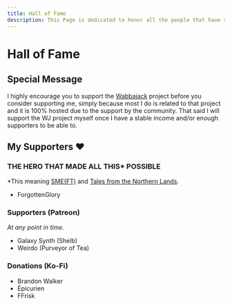 ```yaml
---
title: Hall of Fame
description: This Page is dedicated to honor all the people that have supported me and my projects in the past.
---
```

<!-- markdownlint-disable MD025 -->
# Hall of Fame

## Special Message

I highly encourage you to support the [Wabbajack](https://www.wabbajack.org/#/) project before you consider supporting me, simply because most I do is related to that project and it is 100% hosted due to the support by the community. That said I will support the WJ project myself once I have a stable income and/or enough supporters to be able to.

## My Supporters ♥

### THE HERO THAT MADE ALL THIS\* POSSIBLE

\*This meaning [SME(FT)](https://eziothedeadpoet.github.io/SME-FT-/) and [Tales from the Northern Lands](https://eziothedeadpoet.github.io/Tales-from-the-Northern-Lands/).

- ForgottenGlory

### Supporters (Patreon)

*At any point in time.*

- Galaxy Synth (Shelb)
- Weirdo (Purveyor of Tea)

### Donations (Ko-Fi)

- Brandon Walker
- Épicurien
- FFrisk
